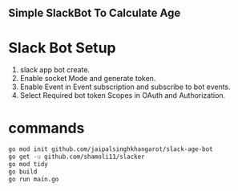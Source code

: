 ## Simple SlackBot To Calculate Age
# Slack Bot Setup
1. slack app bot create.
2.  Enable socket Mode and generate token.
3.  Enable Event in Event subscription and subscribe to bot events.
4.  Select Required bot token Scopes in OAuth and Authorization.
#  commands
```bash
go mod init github.com/jaipalsinghkhangarot/slack-age-bot
go get -u github.com/shamoli11/slacker
go mod tidy
go build
go run main.go
```
